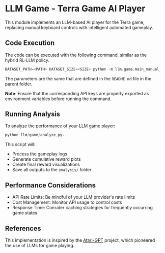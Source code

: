 # LLM Game - Terra Game AI Player

This module implements an LLM-based AI player for the Terra game, replacing manual keyboard controls with intelligent automated gameplay.

## Code Execution
The code can be executed with the following command, similar as the hybrid RL-LLM policy.

```python
DATASET_PATH=<PATH> DATASET_SIZE=<SIZE> python -m llm.game.main_manual_llm --model_name <MODEL_NAME> --model_key <MODEL_KEY> --num_timesteps <NUM_TIMESTEP>
```
The parameters are the same that are defined in the `README.md` file in the parent folder.

**Note**: Ensure that the corresponding API keys are properly exported as environment variables before running the command.

## Running Analysis
To analyze the performance of your LLM game player:

```python
python llm/game/analyze_py.
```

This script will:
- Process the gameplay logs
- Generate cumulative reward plots
- Create final reward visualizations
- Save all outputs to the `analysis/` folder

## Performance Considerations

- API Rate Limits: Be mindful of your LLM provider's rate limits
- Cost Management: Monitor API usage to control costs
- Response Time: Consider caching strategies for frequently occurring game states

## References
This implementation is inspired by the [Atari-GPT](https://github.com/nwayt001/atari-gpt) project, which pioneered the use of LLMs for game playing.